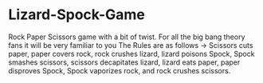 # Lizard-Spock-Game

Rock Paper Scissors game with a bit of twist. 
For all the big bang theory fans it will be very familiar to you 
The Rules are as follows -> 
Scissors cuts paper, 
paper covers rock, 
rock crushes lizard, 
lizard poisons Spock, 
Spock smashes scissors, 
scissors decapitates lizard, 
lizard eats paper, 
paper disproves Spock, 
Spock vaporizes rock, 
and rock crushes scissors.
